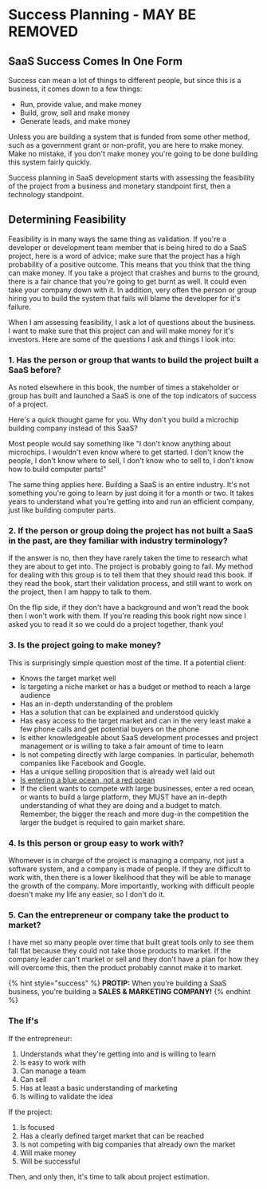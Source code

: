 # Success Planning - MAY BE REMOVED

## SaaS Success Comes In One Form

Success can mean a lot of things to different people, but since this is a business, it comes down to a few things:

* Run, provide value, and make money
* Build, grow, sell and make money
* Generate leads, and make money

Unless you are building a system that is funded from some other method, such as a government grant or non-profit, you are here to make money. Make no mistake, if you don't make money you're going to be done building this system fairly quickly.

Success planning in SaaS development starts with assessing the feasibility of the project from a business and monetary standpoint first, then a technology standpoint. 

## Determining Feasibility

Feasibility is in many ways the same thing as validation. If you're a developer or development team member that is being hired to do a SaaS project, here is a word of advice; make sure that the project has a high probability of a positive outcome. This means that you think that the thing can make money. If you take a project that crashes and burns to the ground, there is a fair chance that you're going to get burnt as well. It could even take your company down with it.  In addition, very often the person or group hiring you to build the system that fails will blame the developer for it's failure. 

When I am assessing feasibility, I ask a lot of questions about the business. I want to make sure that this project can and will make money for it's investors. Here are some of the questions I ask and things I look into:

### 1. Has the person or group that wants to build the project built a SaaS before? 

As noted elsewhere in this book, the number of times a stakeholder or group has built and launched a SaaS is one of the top indicators of success of a project. 

Here's a quick thought game for you. Why don't you build a microchip building company instead of this SaaS? 

Most people would say something like "I don't know anything about microchips. I wouldn't even know where to get started. I don't know the people, I don't know where to sell, I don't know who to sell to, I don't know how to build computer parts!"

The same thing applies here. Building a SaaS is an entire industry. It's not something you're going to learn by just doing it for a month or two. It takes years to understand what you're getting into and run an efficient company, just like building computer parts.

### 2. If the person or group doing the project has not built a SaaS in the past, are they familiar with industry terminology?

If the answer is no, then they have rarely taken the time to research what they are about to get into. The project is probably going to fail. My method for dealing with this group is to tell them that they should read this book. If they read the book, start their validation process, and still want to work on the project, then I am happy to talk to them. 

On the flip side, if they don't have a background and won't read the book then I won't work with them. If you're reading this book right now since I asked you to read it so we could do a project together, thank you!

### 3. Is the project going to make money?

This is surprisingly simple question most of the time. If a potential client: 

* Knows the target market well
* Is targeting a niche market or has a budget or method to reach a large audience
* Has an in-depth understanding of the problem
* Has a solution that can be explained and understood quickly
* Has easy access to the target market and can in the very least make a few phone calls and get potential buyers on the phone
* Is either knowledgeable about SaaS development processes and project management or is willing to take a fair amount of time to learn
* Is not competing directly with large companies. In particular, behemoth companies like Facebook and Google.
* Has a unique selling proposition that is already well laid out
* [Is entering a blue ocean, not a red ocean](https://en.wikipedia.org/wiki/Blue_Ocean_Strategy)
* If the client wants to compete with large businesses, enter a red ocean, or wants to build a large platform, they MUST have an in-depth understanding of what they are doing and a budget to match. Remember, the bigger the reach and more dug-in the competition the larger the budget is required to gain market share.

### 4. Is this person or group easy to work with?

Whomever is in charge of the project is managing a company, not just a software system, and a company is made of people. If they are difficult to work with, then there is a lower likelihood that they will be able to manage the growth of the company. More importantly, working with difficult people doesn't make my life any easier, so I don't do it. 

### 5. Can the entrepreneur or company take the product to market?

I have met so many people over time that built great tools only to see them fall flat because they could not take those products to market. If the company leader can't market or sell and they don't have a plan for how they will overcome this, then the product probably cannot make it to market. 

{% hint style="success" %}
**PROTIP:** When you're building a SaaS business, you're building a **SALES & MARKETING COMPANY!**
{% endhint %}

### The If's

If the entrepreneur:

1. Understands what they're getting into and is willing to learn
2. Is easy to work with
3. Can manage a team
4. Can sell
5. Has at least a basic understanding of marketing
6. Is willing to validate the idea

If the project:

1. Is focused
2. Has a clearly defined target market that can be reached
3. Is not competing with big companies that already own the market
4. Will make money
5. Will be successful

Then, and only then, it's time to talk about project estimation.

